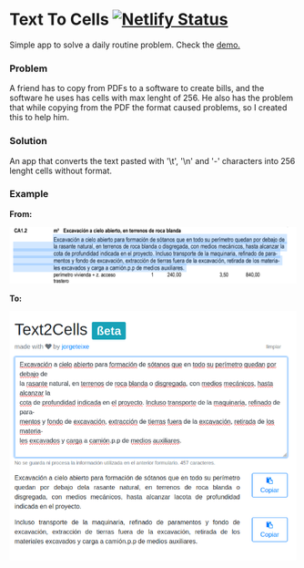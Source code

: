 # Text To Cells [![Netlify Status](https://api.netlify.com/api/v1/badges/b5ea04b7-97f6-4149-aa8b-8b15638ff7ac/deploy-status)](https://app.netlify.com/sites/jorgeteixe2cells/deploys)
Simple app to solve a daily routine problem. Check the [demo.](https://text2cells.netlify.app/)


### Problem
A friend has to copy from PDFs to a software to create bills, and the software he uses has cells with max lenght of 256. He also has the problem that while copying from the PDF the format caused problems, so I created this to help him.

### Solution
An app that converts the text pasted with '\t', '\n' and '-' characters into 256 lenght cells without format.

### Example
**From:**

![From this PDF](example/pdf.png)

**To:**

![To this output](example/text2cells.png)
